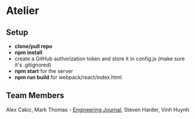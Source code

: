 # Atelier

## Setup
- **clone/pull repo**
- **npm install**
- create a GitHub authorization token and store it in config.js (make sure it's .gitignored)
- **npm start** for the server
- **npm run build** for webpack/react/index.html

## Team Members
Alex Cakic,
Mark Thomas - [Engineering Journal](https://gist.github.com/MarkPThomas/7ce6b7a2a48820ad1995afc5ee6ba506),
Steven Harder,
Vinh Huynh

